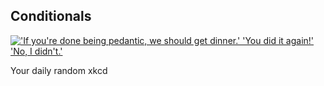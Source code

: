 ## Conditionals
[!['If you're done being pedantic, we should get dinner.' 'You did it again!' 'No, I didn't.'](https://imgs.xkcd.com/comics/conditionals.png)](https://xkcd.com/1652/ "'If you're done being pedantic, we should get dinner.' 'You did it again!' 'No, I didn't.'")

Your daily random xkcd
